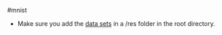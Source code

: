 #mnist

- Make sure you add the [data sets](http://yann.lecun.com/exdb/mnist) in a /res folder in the root directory.
